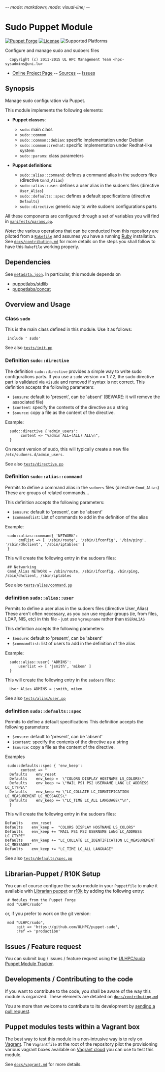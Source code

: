 -*- mode: markdown; mode: visual-line;  -*-

# Sudo Puppet Module 

[![Puppet Forge](http://img.shields.io/puppetforge/v/ULHPC/sudo.svg)](https://forge.puppetlabs.com/ULHPC/sudo)
[![License](http://img.shields.io/:license-gpl3.0-blue.svg)](LICENSE)
![Supported Platforms](http://img.shields.io/badge/platform-debian|redhat|centos-lightgrey.svg)

Configure and manage sudo and sudoers files

      Copyright (c) 2011-2015 UL HPC Management Team <hpc-sysadmins@uni.lu>
      

* [Online Project Page](https://github.com/ULHPC/puppet-sudo)  -- [Sources](https://github.com/ULHPC/puppet-sudo) -- [Issues](https://github.com/ULHPC/puppet-sudo/issues)

## Synopsis

Manage sudo configuration via Puppet.

This module implements the following elements: 

* __Puppet classes__:
    - `sudo`: main class 
    - `sudo::common` 
    - `sudo::common::debian`: specific implementation under Debian 
    - `sudo::common::redhat`: specific implementation under Redhat-like system 
    - `sudo::params`: class parameters 

* __Puppet definitions__: 
    - `sudo::alias::command`: defines a command alias in the sudoers files (directive `Cmnd_Alias`) 
    - `sudo::alias::user`: defines a user alias in the sudoers files (directive `User_Alias`) 
    - `sudo::defaults::spec`: defines a default specifications (directive `Defaults`) 
    - `sudo::directive`: generic way to write sudoers configurations parts

All these components are configured through a set of variables you will find in
[`manifests/params.pp`](manifests/params.pp). 

_Note_: the various operations that can be conducted from this repository are piloted from a [`Rakefile`](https://github.com/ruby/rake) and assumes you have a running [Ruby](https://www.ruby-lang.org/en/) installation.
See [`docs/contributing.md`](doc/contributing.md) for more details on the steps you shall follow to have this `Rakefile` working properly. 

## Dependencies

See [`metadata.json`](metadata.json). In particular, this module depends on 

* [puppetlabs/stdlib](https://forge.puppetlabs.com/puppetlabs/stdlib)
* [puppetlabs/concat](https://forge.puppetlabs.com/puppetlabs/concat)

## Overview and Usage

### Class `sudo`

This is the main class defined in this module.
Use it as follows:

     include ' sudo'

See also [`tests/init.pp`](tests/init.pp)

### Definition `sudo::directive`

The definition `sudo::directive` provides a simple way to write sudo configurations parts.
If you use a `sudo` version >= 1.7.2, the sudo directive part is validated via
`visudo` and removed if syntax is not correct.
This definition accepts the following parameters:

* `$ensure`: default to 'present', can be 'absent' (BEWARE: it will remove the
  associated file) 
* `$content`: specify the contents of the directive as a string
* `$source`: copy a file as the content of the directive.

Example:

      sudo::directive {'admin_users':
           content => "%admin ALL=(ALL) ALL\n",
      }

On recent version of sudo, this will typically create a new file `/etc/sudoers.d/admin_users`.

See also [`tests/directive.pp`](tests/directive.pp)


### Definition `sudo::alias::command`

Permits to define a command alias in the `sudoers` files (directive `Cmnd_Alias`)
These are groups of related commands...

This definition accepts the following parameters:

* `$ensure`: default to 'present', can be 'absent' 
* `$commandlist`: List of commands to add in the definition of the alias

Example: 

     sudo::alias::command{ 'NETWORK':
          cmdlist => [ '/sbin/route', '/sbin/ifconfig', '/bin/ping', '/sbin/dhclient', '/sbin/iptables' ]
     }

This will create the following entry in the sudoers files:

     ## Networking
     Cmnd_Alias NETWORK = /sbin/route, /sbin/ifconfig, /bin/ping, /sbin/dhclient, /sbin/iptables

See also [`tests/alias/command.pp`](tests/alias/command.pp)

### definition `sudo::alias::user`

Permits to define a user alias in the sudoers files (directive User_Alias)
These aren't often necessary, as you can use regular groups
(ie, from files, LDAP, NIS, etc) in this file - just use `%groupname`
rather than `USERALIAS`

This definition accepts the following parameters:

* `$ensure`: default to 'present', can be 'absent' 
* `$commandlist`: list of users to add in the definition of the alias

Example:

      sudo::alias::user{ 'ADMINS':
          userlist => [ 'jsmith', 'mikem' ]
      }

This will create the following entry in the `sudoers` files:

      User_Alias ADMINS = jsmith, mikem

See also [`tests/alias/user.pp`](tests/alias/user.pp)


### definition `sudo::defaults::spec`

Permits to define a default specifications
This definition accepts the following parameters:

* `$ensure`: default to 'present', can be 'absent' 
* `$content`: specify the contents of the directive as a string
* `$source`: copy a file as the content of the directive.

Examples

     sudo::defaults::spec { 'env_keep':
           content => "
      Defaults    env_reset
      Defaults    env_keep =  \"COLORS DISPLAY HOSTNAME LS_COLORS\"
      Defaults    env_keep += \"MAIL PS1 PS2 USERNAME LANG LC_ADDRESS LC_CTYPE\"
      Defaults    env_keep += \"LC_COLLATE LC_IDENTIFICATION LC_MEASUREMENT LC_MESSAGES\"
      Defaults    env_keep += \"LC_TIME LC_ALL LANGUAGE\"\n",
      }

This will create the following entry in the sudoers files:

```
Defaults    env_reset
Defaults    env_keep =  "COLORS DISPLAY HOSTNAME LS_COLORS"
Defaults    env_keep += "MAIL PS1 PS2 USERNAME LANG LC_ADDRESS LC_CTYPE"
Defaults    env_keep += "LC_COLLATE LC_IDENTIFICATION LC_MEASUREMENT LC_MESSAGES"
Defaults    env_keep += "LC_TIME LC_ALL LANGUAGE"
```

See also [`tests/defaults/spec.pp`](tests/defaults/spec.pp)


## Librarian-Puppet / R10K Setup

You can of course configure the sudo module in your `Puppetfile` to make it available with [Librarian puppet](http://librarian-puppet.com/) or
[r10k](https://github.com/adrienthebo/r10k) by adding the following entry:

     # Modules from the Puppet Forge
     mod "ULHPC/sudo"

or, if you prefer to work on the git version: 

     mod "ULHPC/sudo", 
         :git => 'https://github.com/ULHPC/puppet-sudo',
         :ref => 'production' 

## Issues / Feature request

You can submit bug / issues / feature request using the [ULHPC/sudo Puppet Module Tracker](https://github.com/ULHPC/puppet-sudo/issues). 

## Developments / Contributing to the code 

If you want to contribute to the code, you shall be aware of the way this module is organized. 
These elements are detailed on [`docs/contributing.md`](doc/contributing.md)

You are more than welcome to contribute to its development by [sending a pull request](https://help.github.com/articles/using-pull-requests). 

## Puppet modules tests within a Vagrant box

The best way to test this module in a non-intrusive way is to rely on [Vagrant](http://www.vagrantup.com/).
The `Vagrantfile` at the root of the repository pilot the provisioning various vagrant boxes available on [Vagrant cloud](https://atlas.hashicorp.com/boxes/search?utf8=%E2%9C%93&sort=&provider=virtualbox&q=svarrette) you can use to test this module.

See [`docs/vagrant.md`](doc/vagrant.md) for more details. 


